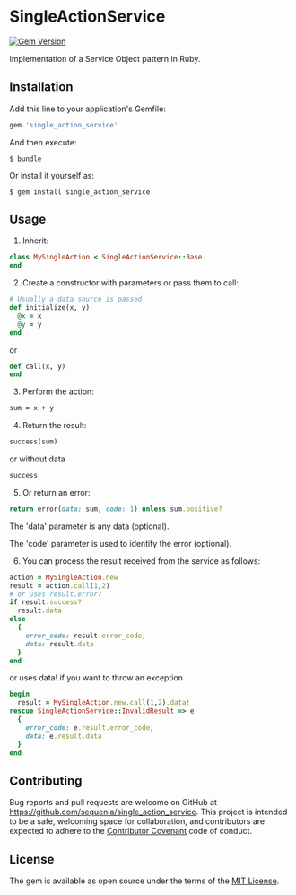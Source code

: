 # SingleActionService

[![Gem Version](https://badge.fury.io/rb/single_action_service.svg)](https://rubygems.org/gems/single_action_service)

Implementation of a Service Object pattern in Ruby.

## Installation

Add this line to your application's Gemfile:

```ruby
gem 'single_action_service'
```

And then execute:

    $ bundle

Or install it yourself as:

    $ gem install single_action_service

## Usage

1. Inherit:
```ruby
class MySingleAction < SingleActionService::Base
end
```
2. Create a constructor with parameters or pass them to call:
```ruby
# Usually a data source is passed
def initialize(x, y)
  @x = x
  @y = y
end
```
or
```ruby
def call(x, y)
end
```
3. Perform the action:
```ruby
sum = x + y
```
4. Return the result:
```ruby
success(sum)
```
or without data
```ruby
success
```
5. Or return an error:
```ruby
return error(data: sum, code: 1) unless sum.positive?
```
The 'data' parameter is any data (optional).

The 'code' parameter is used to identify the error (optional).

6. You can process the result received from the service as follows:
```ruby
action = MySingleAction.new
result = action.call(1,2)
# or uses result.error?
if result.success?
  result.data
else
  {
    error_code: result.error_code,
    data: result.data
  }
end
```
or uses data! if you want to throw an exception
```ruby
begin
  result = MySingleAction.new.call(1,2).data!
rescue SingleActionService::InvalidResult => e
  {
    error_code: e.result.error_code,
    data: e.result.data
  }
end
```

## Contributing

Bug reports and pull requests are welcome on GitHub at https://github.com/sequenia/single_action_service. This project is intended to be a safe, welcoming space for collaboration, and contributors are expected to adhere to the [Contributor Covenant](http://contributor-covenant.org) code of conduct.

## License

The gem is available as open source under the terms of the [MIT License](https://opensource.org/licenses/MIT).
